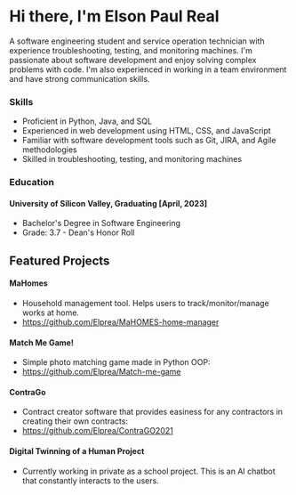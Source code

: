# Hi there, I'm Elson Paul Real
A software engineering student and service operation technician with experience troubleshooting, testing, and monitoring machines. I'm passionate about software development and enjoy solving complex problems with code. I'm also experienced in working in a team environment and have strong communication skills.

### Skills
- Proficient in Python, Java, and SQL
- Experienced in web development using HTML, CSS, and JavaScript
- Familiar with software development tools such as Git, JIRA, and Agile methodologies
- Skilled in troubleshooting, testing, and monitoring machines

### Education
#### University of Silicon Valley, Graduating [April, 2023]
- Bachelor's Degree in Software Engineering
- Grade: 3.7 - Dean's Honor Roll

## Featured Projects
#### MaHomes
- Household management tool. Helps users to track/monitor/manage works at home.
- https://github.com/Elprea/MaHOMES-home-manager

#### Match Me Game!
- Simple photo matching game made in Python OOP:
- https://github.com/Elprea/Match-me-game

#### ContraGo
- Contract creator software that provides easiness for any contractors in creating their own contracts:
- https://github.com/Elprea/ContraGO2021

#### Digital Twinning of a Human Project
- Currently working in private as a school project. This is an AI chatbot that constantly interacts to the users.

<!--
**Elprea/Elprea** is a ✨ _special_ ✨ repository because its `README.md` (this file) appears on your GitHub profile.

Here are some ideas to get you started:

- 🔭 I’m currently working on ...
- 🌱 I’m currently learning ...
- 👯 I’m looking to collaborate on ...
- 🤔 I’m looking for help with ...
- 💬 Ask me about ...
- 📫 How to reach me: ...
- 😄 Pronouns: ...
- ⚡ Fun fact: ...
-->
